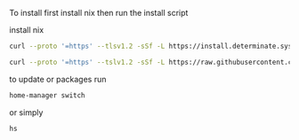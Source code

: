 To install first install nix then run the install script

install nix 
```sh 
curl --proto '=https' --tlsv1.2 -sSf -L https://install.determinate.systems/nix | sh -s -- install
```

```sh 
curl --proto '=https' --tslv1.2 -sSf -L https://raw.githubusercontent.com/NickSpinosa/.dotfiles/nix/bin/install.sh | sh -s
```

to update or packages run
```sh 
home-manager switch
```
or simply
```sh 
hs
```

